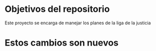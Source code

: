 # Objetivos del repositorio

Este proyecto se encarga de manejar los planes de la liga de la justicia

# Estos cambios son nuevos
